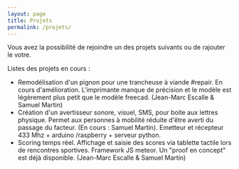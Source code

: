```yaml
---
layout: page
title: Projets
permalink: /projets/
---
```


Vous avez la possibilité de rejoindre un des projets suivants ou de rajouter le votre.


Listes des projets en cours :

- Remodélisation d'un pignon pour une trancheuse à viande #repair. En cours d'amélioration. L'imprimante manque de précision et le modèle est légèrement plus petit que le modèle freecad. (Jean-Marc Escalle & Samuel Martin)
- Création d'un avertisseur sonore, visuel,  SMS,  pour boite aux lettres physique. Permet aux personnes à mobilité réduite d'être averti du passage du facteur. (En cours : Samuel Martin). Emetteur et récepteur 433 Mhz + arduino /raspberry + serveur python.
- Scoring temps réel. Affichage et saisie des scores via tablette tactile lors de rencontres sportives. Framework JS meteor. Un "proof en concept" est déjà disponible. (Jean-Marc Escalle & Samuel Martin) 